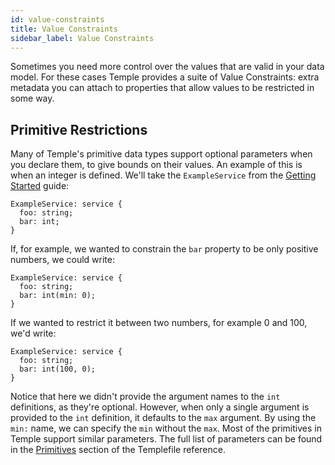 ```yaml
---
id: value-constraints
title: Value Constraints
sidebar_label: Value Constraints
---
```


Sometimes you need more control over the values that are valid in your data model.
For these cases Temple provides a suite of Value Constraints: extra metadata you can attach to properties that allow values to be restricted in some way.

## Primitive Restrictions

Many of Temple's primitive data types support optional parameters when you declare them, to give bounds on their values.
An example of this is when an integer is defined. We'll take the `ExampleService` from the [Getting Started](getting-started) guide:

```templefile
ExampleService: service {
  foo: string;
  bar: int;
}
```

If, for example, we wanted to constrain the `bar` property to be only positive numbers, we could write:

```templefile
ExampleService: service {
  foo: string;
  bar: int(min: 0);
}
```

If we wanted to restrict it between two numbers, for example 0 and 100, we'd write:

```templefile
ExampleService: service {
  foo: string;
  bar: int(100, 0);
}
```

Notice that here we didn't provide the argument names to the `int` definitions, as they're optional.
However, when only a single argument is provided to the `int` definition, it defaults to the `max` argument.
By using the `min:` name, we can specify the `min` without the `max`.
Most of the primitives in Temple support similar parameters.
The full list of parameters can be found in the [Primitives](reference/primitives) section of the Templefile reference.
